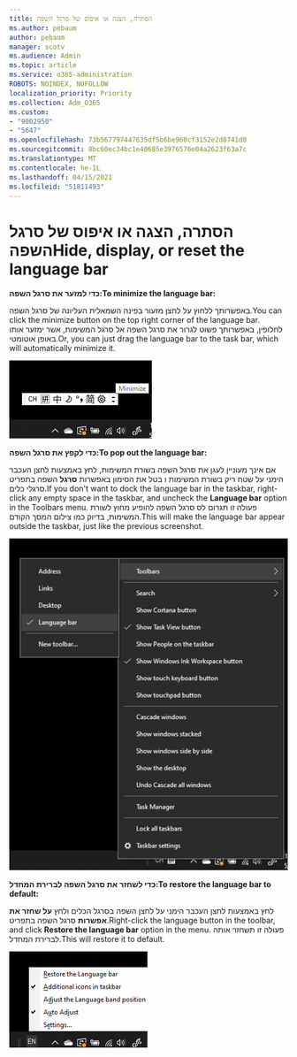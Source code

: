 ```yaml
---
title: הסתרה, הצגה או איפוס של סרגל השפה
ms.author: pebaum
author: pebaum
manager: scotv
ms.audience: Admin
ms.topic: article
ms.service: o365-administration
ROBOTS: NOINDEX, NOFOLLOW
localization_priority: Priority
ms.collection: Adm_O365
ms.custom:
- "9002950"
- "5647"
ms.openlocfilehash: 73b567797447635df5b6be960cf3152e2d8741d0
ms.sourcegitcommit: 8bc60ec34bc1e40685e3976576e04a2623f63a7c
ms.translationtype: MT
ms.contentlocale: he-IL
ms.lasthandoff: 04/15/2021
ms.locfileid: "51811493"
---
```

# <a name="hide-display-or-reset-the-language-bar"></a><span data-ttu-id="49e5c-102">הסתרה, הצגה או איפוס של סרגל השפה</span><span class="sxs-lookup"><span data-stu-id="49e5c-102">Hide, display, or reset the language bar</span></span>

<span data-ttu-id="49e5c-103">**כדי למזער את סרגל השפה:**</span><span class="sxs-lookup"><span data-stu-id="49e5c-103">**To minimize the language bar:**</span></span>

<span data-ttu-id="49e5c-104">באפשרותך ללחוץ על לחצן מזעור בפינה השמאלית העליונה של סרגל השפה.</span><span class="sxs-lookup"><span data-stu-id="49e5c-104">You can click the minimize button on the top right corner of the language bar.</span></span> <span data-ttu-id="49e5c-105">לחלופין, באפשרותך פשוט לגרור את סרגל השפה אל סרגל המשימות, אשר ימזער אותו באופן אוטומטי.</span><span class="sxs-lookup"><span data-stu-id="49e5c-105">Or, you can just drag the language bar to the task bar, which will automatically minimize it.</span></span>

![מזעור סרגל השפה](media/minimize-language-bar.png)

<span data-ttu-id="49e5c-107">**כדי לקפץ את סרגל השפה:**</span><span class="sxs-lookup"><span data-stu-id="49e5c-107">**To pop out the language bar:**</span></span>

<span data-ttu-id="49e5c-108">אם אינך מעוניין לעגן את סרגל השפה בשורת המשימות, לחץ באמצעות לחצן העכבר הימני על שטח ריק בשורת המשימות ו בטל את הסימון באפשרות **סרגל** השפה בתפריט סרגלי כלים.</span><span class="sxs-lookup"><span data-stu-id="49e5c-108">If you don't want to dock the language bar in the taskbar, right-click any empty space in the taskbar, and uncheck the **Language bar** option in the Toolbars menu.</span></span> <span data-ttu-id="49e5c-109">פעולה זו תגרום לס סרגל השפה להופיע מחוץ לשורת המשימות, בדיוק כמו צילום המסך הקודם.</span><span class="sxs-lookup"><span data-stu-id="49e5c-109">This will make the language bar appear outside the taskbar, just like the previous screenshot.</span></span>

![סרגל השפה המוקפץ](media/pop-out-language-bar.png)

<span data-ttu-id="49e5c-111">**כדי לשחזר את סרגל השפה לברירת המחדל:**</span><span class="sxs-lookup"><span data-stu-id="49e5c-111">**To restore the language bar to default:**</span></span>

<span data-ttu-id="49e5c-112">לחץ באמצעות לחצן העכבר הימני על לחצן השפה בסרגל הכלים ולחץ **על שחזר את אפשרות** סרגל השפה בתפריט.</span><span class="sxs-lookup"><span data-stu-id="49e5c-112">Right-click the language button in the toolbar, and click **Restore the language bar** option in the menu.</span></span> <span data-ttu-id="49e5c-113">פעולה זו תשחזר אותה לברירת המחדל.</span><span class="sxs-lookup"><span data-stu-id="49e5c-113">This will restore it to default.</span></span>

![שחזור סרגל השפה](media/restore-language-bar.png)
